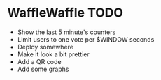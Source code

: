 # WaffleWaffle TODO

* Show the last 5 minute's counters
* Limit users to one vote per $WINDOW seconds
* Deploy somewhere
* Make it look a bit prettier
* Add a QR code
* Add some graphs
